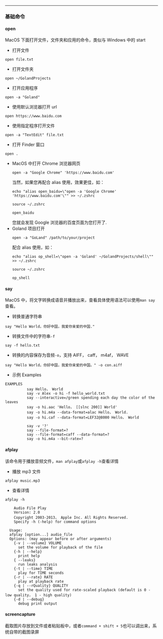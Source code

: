 
<article-title title="Linux常用命令"></article-title>

<article-meta date="2023年8月10日"></article-meta>

---

### 基础命令

#### open
MacOS 下面打开文件，文件夹和应用的命令，类似与 Windows 中的 start

* 打开文件
```shell
open file.txt
```

* 打开文件夹
```shell
open ~/GolandProjects
```

* 打开应用程序
```shell
open -a "Goland"
```

* 使用默认浏览器打开 url
```shell
open https://www.baidu.com
```

* 使用指定程序打开文件
```shell
open -a "TextEdit" file.txt
```

* 打开 Finder 窗口
```shell
open .
```

* MacOS 中打开 Chrome 浏览器网页
    ```shell
    open -a "Google Chrome" 'https://www.baidu.com'
    ```
    当然，如果您再配合 alias 使用，效果更佳，如：
    ```shell
    echo "alias open_baidu=\"open -a 'Google Chrome' 'https://www.baidu.com'\"" >> ~/.zshrc
    
    source ~/.zshrc
    
    open_baidu 
    ```
    您就会发现 Google 浏览器的百度页面为您打开了.
* Goland 项目打开
  ```shell
  open -a "GoLand" /path/to/your/project
  ```
  配合 alias 使用，如：
  ```shell
  echo "alias op_shell=\"open -a 'Goland' ~/GolandProjects/shell\"" >> ~/.zshrc
      
  source ~/.zshrc
  
  op_shell 
  ```
  
#### say

MacOS 中，将文字转换成语音并播放出来，查看具体使用语法可以使用`man say`查看。

* 转换普通字符串
```shell
say "Hello World，你好中国，我爱你亲爱的中国."
```
* 转换文件中的字符串`-f`
```shell
say -f hello.txt
```
* 转换的内容保存为音频`-o`，支持 AIFF， caff， m4af， WAVE
```shell
say "Hello World，你好中国，我爱你亲爱的中国。" -o con.aiff
```
* 示例 Examples
```shell
EXAMPLES
          say Hello， World
          say -v Alex -o hi -f hello_world.txt
          say --interactive=/green spending each day the color of the leaves
          say -o hi.aac 'Hello， [[slnc 200]] World'
          say -o hi.m4a --data-format=alac Hello， World.
          say -o hi.caf --data-format=LEF32@8000 Hello， World

          say -v '?'
          say --file-format=?
          say --file-format=caff --data-format=?
          say -o hi.m4a --bit-rate=?
```

#### afplay
该命令用于播放音频文件，`man afplay`或`afplay -h`查看详情

* 播放 mp3 文件
```shell
afplay music.mp3
```

* 查看详情
```shell
afplay -h

    Audio File Play
    Version: 2.0
    Copyright 2003-2013， Apple Inc. All Rights Reserved.
    Specify -h (-help) for command options

  Usage:
  afplay [option...] audio_file
  Options: (may appear before or after arguments)
    {-v | --volume} VOLUME
      set the volume for playback of the file
    {-h | --help}
      print help
    { --leaks}
      run leaks analysis
    {-t | --time} TIME
      play for TIME seconds
    {-r | --rate} RATE
      play at playback rate
    {-q | --rQuality} QUALITY
      set the quality used for rate-scaled playback (default is 0 - low quality， 1 - high quality)
    {-d | --debug}
      debug print output
```

#### screencapture
截取图片存放到文件或者粘贴板中，或者`command + shift + 5`也可以调出来，系统自带的截图录屏
